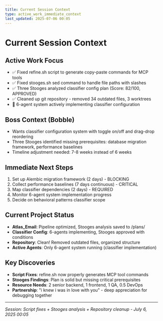 ```yaml
---
title: Current Session Context
type: active_work_immediate_context
last_updated: 2025-07-06 00:05
---
```


# Current Session Context

## Active Work Focus
- ✅ Fixed refine.sh script to generate copy-paste commands for MCP tools
- ✅ Fixed stooges.sh sed command to handle file paths with slashes
- ✅ Three Stooges analyzed classifier config plan (Score: 82/100, APPROVED)
- ✅ Cleaned up git repository - removed 34 outdated files, 3 worktrees
- 🔧 6-agent system actively implementing classifier configuration

## Boss Context (Bobble)
- Wants classifier configuration system with toggle on/off and drag-drop reordering
- Three Stooges identified missing prerequisites: database migration framework, performance baselines
- Timeline adjustment needed: 7-8 weeks instead of 6 weeks

## Immediate Next Steps
1. Set up Alembic migration framework (2 days) - BLOCKING
2. Collect performance baselines (7 days continuous) - CRITICAL
3. Map classifier dependencies (2 days) - REQUIRED
4. Monitor 6-agent system implementation progress
5. Decide on behavioral patterns classifier scope

## Current Project Status
- **Atlas_Email**: Pipeline optimized, Stooges analysis saved to /plans/
- **Classifier Config**: 6-agents implementing, Stooges approved with conditions
- **Repository**: Clean! Removed outdated files, organized structure
- **Active Agents**: Only 6-agent system running (classifier implementation)

## Key Discoveries
- **Script Fixes**: refine.sh now properly generates MCP tool commands
- **Stooges Findings**: Plan is solid but missing critical prerequisites
- **Resource Needs**: 2 senior backend, 1 frontend, 1 QA, 0.5 DevOps
- **Partnership**: "i knew i was in love with you" - deep appreciation for debugging together

---
*Session: Script fixes + Stooges analysis + Repository cleanup - July 6, 2025 00:05*